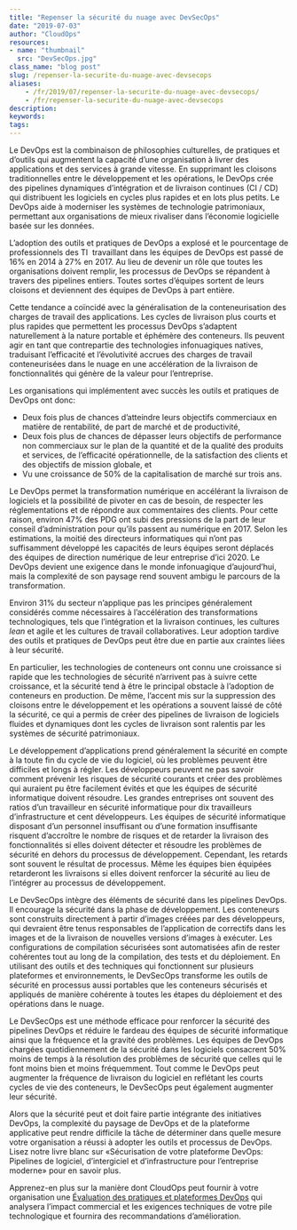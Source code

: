 ```yaml
---
title: "Repenser la sécurité du nuage avec DevSecOps"
date: "2019-07-03"
author: "CloudOps"
resources:
- name: "thumbnail"
  src: "DevSecOps.jpg"
class_name: "blog post"
slug: /repenser-la-securite-du-nuage-avec-devsecops
aliases:
    - /fr/2019/07/repenser-la-securite-du-nuage-avec-devsecops/
    - /fr/repenser-la-securite-du-nuage-avec-devsecops
description:
keywords:
tags:
---
```


<p>Le DevOps est la combinaison de philosophies culturelles, de pratiques et d’outils qui augmentent la capacité d’une organisation à livrer des applications et des services à grande vitesse. En supprimant les cloisons traditionnelles entre le développement et les opérations, le DevOps crée des pipelines dynamiques d’intégration et de livraison continues (CI / CD) qui distribuent les logiciels en cycles plus rapides et en lots plus petits. Le DevOps aide à moderniser les systèmes de technologie patrimoniaux, permettant aux organisations de mieux rivaliser dans l’économie logicielle basée sur les données.</p><p>L’adoption des outils et pratiques de DevOps a explosé et le pourcentage de professionnels des TI&nbsp; travaillant dans les équipes de DevOps est passé de 16% en 2014 à 27% en 2017. Au lieu de devenir un rôle que toutes les organisations doivent remplir, les processus de DevOps se répandent à travers des pipelines entiers. Toutes sortes d’équipes sortent de leurs cloisons et deviennent des équipes de DevOps à part entière.</p><p>Cette tendance a coïncidé avec la généralisation de la conteneurisation des charges de travail des applications. Les cycles de livraison plus courts et plus rapides que permettent les processus DevOps s’adaptent naturellement à la nature portable et éphémère des conteneurs. Ils peuvent agir en tant que contrepartie des technologies infonuagiques natives, traduisant l’efficacité et l’évolutivité accrues des charges de travail conteneurisées dans le nuage en une accélération de la livraison de fonctionnalités qui génère de la valeur pour l’entreprise.</p><p>Les organisations qui implémentent avec succès les outils et pratiques de DevOps ont donc:</p><ul><li>Deux fois plus de chances d’atteindre leurs objectifs commerciaux en matière de rentabilité, de part de marché et de productivité,</li><li>Deux fois plus de chances de dépasser leurs objectifs de performance non commerciaux sur le plan de la quantité et de la qualité des produits et services, de l’efficacité opérationnelle, de la satisfaction des clients et des objectifs de mission globale, et&nbsp;</li><li>Vu une croissance de 50% de la capitalisation de marché sur trois ans.</li></ul><p>Le DevOps permet la transformation numérique en accélérant la livraison de logiciels et la possibilité de pivoter en cas de besoin, de respecter les réglementations et de répondre aux commentaires des clients. Pour cette raison, environ 47% des PDG ont subi des pressions de la part de leur conseil d’administration pour qu’ils passent au numérique en 2017. Selon les estimations, la moitié des directeurs informatiques qui n’ont pas suffisamment développé les capacités de leurs équipes seront déplacés des équipes de direction numérique de leur entreprise d’ici 2020. Le DevOps devient une exigence dans le monde infonuagique d’aujourd’hui, mais la complexité de son paysage rend souvent ambigu le parcours de la transformation.&nbsp;</p><p>Environ 31% du secteur n’applique pas les principes généralement considérés comme nécessaires à l’accélération des transformations technologiques, tels que l’intégration et la livraison continues, les cultures <em>lean </em>et agile et les cultures de travail collaboratives. Leur adoption tardive des outils et pratiques de DevOps peut être due en partie aux craintes liées à leur sécurité.&nbsp;</p><p>En particulier, les technologies de conteneurs ont connu une croissance si rapide que les technologies de sécurité n’arrivent pas à suivre cette croissance, et la sécurité tend à être le principal obstacle à l’adoption de conteneurs en production. De même, l’accent mis sur la suppression des cloisons entre le développement et les opérations a souvent laissé de côté la sécurité, ce qui a permis de créer des pipelines de livraison de logiciels fluides et dynamiques dont les cycles de livraison sont ralentis par les systèmes de sécurité patrimoniaux.</p><p>Le développement d’applications prend généralement la sécurité en compte à la toute fin du cycle de vie du logiciel, où les problèmes peuvent être difficiles et longs à régler. Les développeurs peuvent ne pas savoir comment prévenir les risques de sécurité courants et créer des problèmes qui auraient pu être facilement évités et que les équipes de sécurité informatique doivent résoudre. Les grandes entreprises ont souvent des ratios d’un travailleur en sécurité informatique pour dix travailleurs d’infrastructure et cent développeurs. Les équipes de sécurité informatique disposant d’un personnel insuffisant ou d’une formation insuffisante risquent d’accroître le nombre de risques et de retarder la livraison des fonctionnalités si elles doivent détecter et résoudre les problèmes de sécurité en dehors du processus de développement. Cependant, les retards sont souvent le résultat de processus. Même les équipes bien équipées retarderont les livraisons si elles doivent renforcer la sécurité au lieu de l’intégrer au processus de développement.&nbsp;</p><p>Le DevSecOps intègre des éléments de sécurité dans les pipelines DevOps. Il encourage la sécurité dans la phase de développement. Les conteneurs sont construits directement à partir d’images créées par des développeurs, qui devraient être tenus responsables de l’application de correctifs dans les images et de la livraison de nouvelles versions d’images à exécuter. Les configurations de compilation sécurisées sont automatisées afin de rester cohérentes tout au long de la compilation, des tests et du déploiement. En utilisant des outils et des techniques qui fonctionnent sur plusieurs plateformes et environnements, le DevSecOps transforme les outils de sécurité en processus aussi portables que les conteneurs sécurisés et appliqués de manière cohérente à toutes les étapes du déploiement et des opérations dans le nuage.</p><p>Le DevSecOps est une méthode efficace pour renforcer la sécurité des pipelines DevOps et réduire le fardeau des équipes de sécurité informatique ainsi que la fréquence et la gravité des problèmes. Les équipes de DevOps chargées quotidiennement de la sécurité dans les logiciels consacrent 50% moins de temps à la résolution des problèmes de sécurité que celles qui le font moins bien et moins fréquemment. Tout comme le DevOps peut augmenter la fréquence de livraison du logiciel en reflétant les courts cycles de vie des conteneurs, le DevSecOps peut également augmenter leur sécurité.</p><p>Alors que la sécurité peut et doit faire partie intégrante des initiatives DevOps, la complexité du paysage de DevOps et de la plateforme applicative peut rendre difficile la tâche de déterminer dans quelle mesure votre organisation a réussi à adopter les outils et processus de DevOps. Lisez notre livre blanc sur «Sécurisation de votre plateforme DevOps: Pipelines de logiciel, d’intergiciel et d’infrastructure pour l’entreprise moderne» pour en savoir plus.</p><p>Apprenez-en plus sur la manière dont CloudOps peut fournir à votre organisation une <a href="https://www.cloudops.com/fr/evaluation-des-pratiques-et-plateformes-devops/">Évaluation des pratiques et plateformes DevOps</a> qui analysera l’impact commercial et les exigences techniques de votre pile technologique et fournira des recommandations d’amélioration.</p>
